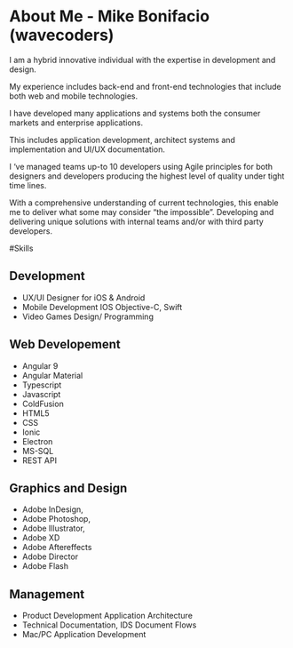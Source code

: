 # About Me - Mike Bonifacio (wavecoders)

I am a hybrid innovative individual with the expertise in development and design.

My experience includes back-end and front-end technologies that include both web and mobile technologies.

I have developed many applications and systems both the consumer markets and enterprise applications.

This includes application development, architect systems and implementation and UI/UX documentation.

I ‘ve managed teams up-to 10 developers using Agile principles for both designers and developers producing the highest level of quality under tight time lines.

With a comprehensive understanding of current technologies, this enable me to deliver what some may consider “the impossible”. Developing and delivering unique solutions with internal teams and/or with third party developers.

#Skills 

## Development
- UX/UI Designer for iOS & Android
- Mobile Development IOS Objective-C, Swift
- Video Games Design/ Programming

## Web Developement
- Angular 9
- Angular Material
- Typescript
- Javascript
- ColdFusion
- HTML5
- CSS
- Ionic
- Electron
- MS-SQL
- REST API

## Graphics and Design
- Adobe InDesign,
- Adobe Photoshop, 
- Adobe Illustrator,
- Adobe XD
- Adobe Aftereffects
- Adobe Director
- Adobe Flash

## Management
- Product Development Application Architecture
- Technical Documentation, IDS Document Flows
- Mac/PC Application Development
